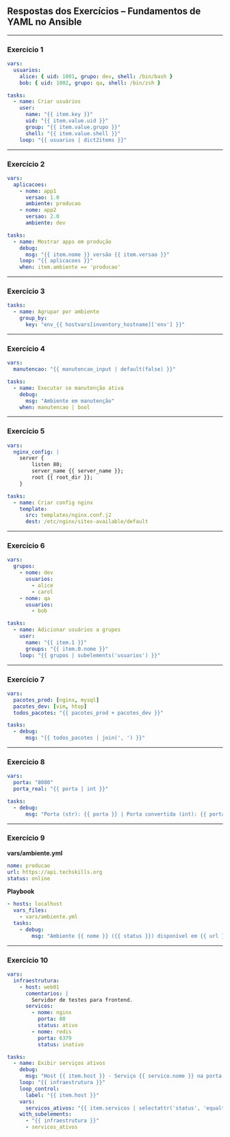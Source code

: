 ## Respostas dos Exercícios – Fundamentos de YAML no Ansible

* * *

### Exercício 1

``` yaml
vars:
  usuarios:
    alice: { uid: 1001, grupo: dev, shell: /bin/bash }
    bob: { uid: 1002, grupo: qa, shell: /bin/zsh }

tasks:
  - name: Criar usuários
    user:
      name: "{{ item.key }}"
      uid: "{{ item.value.uid }}"
      group: "{{ item.value.grupo }}"
      shell: "{{ item.value.shell }}"
    loop: "{{ usuarios | dict2items }}"
``` 
* * *

### Exercício 2

``` yaml
vars:
  aplicacoes:
    - nome: app1
      versao: 1.0
      ambiente: producao
    - nome: app2
      versao: 2.0
      ambiente: dev

tasks:
  - name: Mostrar apps em produção
    debug:
      msg: "{{ item.nome }} versão {{ item.versao }}"
    loop: "{{ aplicacoes }}"
    when: item.ambiente == 'producao'
```

* * *

### Exercício 3

``` yaml
tasks:
  - name: Agrupar por ambiente
    group_by:
      key: "env_{{ hostvars[inventory_hostname]['env'] }}"
```

* * *

### Exercício 4

``` yaml
vars:
  manutencao: "{{ manutencao_input | default(false) }}"

tasks:
  - name: Executar se manutenção ativa
    debug:
      msg: "Ambiente em manutenção"
    when: manutencao | bool
```

* * *

### Exercício 5

``` yaml
vars:
  nginx_config: |
    server {
        listen 80;
        server_name {{ server_name }};
        root {{ root_dir }};
    }

tasks:
  - name: Criar config nginx
    template:
      src: templates/nginx.conf.j2
      dest: /etc/nginx/sites-available/default
```

* * *

### Exercício 6

``` yaml
vars:
  grupos:
    - nome: dev
      usuarios:
        - alice
        - carol
    - nome: qa
      usuarios:
        - bob

tasks:
  - name: Adicionar usuários a grupos
    user:
      name: "{{ item.1 }}"
      groups: "{{ item.0.nome }}"
    loop: "{{ grupos | subelements('usuarios') }}"
```

* * *

### Exercício 7

``` yaml
vars:
  pacotes_prod: [nginx, mysql]
  pacotes_dev: [vim, htop]
  todos_pacotes: "{{ pacotes_prod + pacotes_dev }}"

tasks:
  - debug:
      msg: "{{ todos_pacotes | join(', ') }}"
```

* * *

### Exercício 8

``` yaml
vars:
  porta: "8080"
  porta_real: "{{ porta | int }}"

tasks:
  - debug:
      msg: "Porta (str): {{ porta }} | Porta convertida (int): {{ porta_real }}"
```

* * *

### Exercício 9

**vars/ambiente.yml**

``` yaml
nome: producao
url: https://api.techskills.org
status: online
```

**Playbook**

``` yaml
- hosts: localhost
  vars_files:
    - vars/ambiente.yml
  tasks:
    - debug:
        msg: "Ambiente {{ nome }} ({{ status }}) disponível em {{ url }}"
```

* * *

### Exercício 10

``` yaml
vars:
  infraestrutura:
    - host: web01
      comentarios: |
        Servidor de testes para frontend.
      servicos:
        - nome: nginx
          porta: 80
          status: ativo
        - nome: redis
          porta: 6379
          status: inativo

tasks:
  - name: Exibir serviços ativos
    debug:
      msg: "Host {{ item.host }} - Serviço {{ servico.nome }} na porta {{ servico.porta }}"
    loop: "{{ infraestrutura }}"
    loop_control:
      label: "{{ item.host }}"
    vars:
      servicos_ativos: "{{ item.servicos | selectattr('status', 'equalto', 'ativo') | list }}"
    with_subelements:
      - "{{ infraestrutura }}"
      - servicos_ativos
```